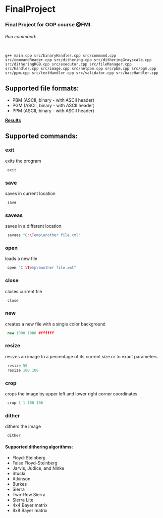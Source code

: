 # FinalProject

### Final Project for OOP course @FMI.

###### Run command:
```shell

g++ main.cpp src/binaryHandler.cpp src/command.cpp src/commandReader.cpp src/dithering.cpp src/ditheringGrayscale.cpp src/ditheringRGB.cpp src/executor.cpp src/fileManager.cpp src/handler.cpp src/image.cpp src/netpbm.cpp src/pbm.cpp src/pgm.cpp src/ppm.cpp src/textHandler.cpp src/validator.cpp src/baseHandler.cpp
```

## Supported file formats:

 - PBM (ASCII, binary - with ASCII header)
 - PGM (ASCII, binary - with ASCII header)
 - PPM (ASCII, binary - with ASCII header)

[**Results**](https://github.com/veneta13/PixMap/tree/main/images/ready)

## Supported commands: 
### exit
exits the program
 ```c++
  exit
 ```
 
 ### save 
 saves in current location
 ```c++
  save
 ```
 
  ### saveas
  saves in a different location
 ```c++
  saveas "C:\Temp\another file.xml"
 ```
 
  ### open 
  loads a new file
 ```c++
  open "C:\Temp\another file.xml"
 ```
 
  ### close 
  closes current file 
 ```c++
  close
 ```
 
  ### new
  creates a new file with a single color background
 ```c++
  new 1000 1000 #ffffff
 ```
 
  ### resize
  resizes an image to a percentage of its current size or to exact parameters
 ```c++
  resize 50
  resize 100 100
 ```
 
  ### crop 
  crops the image by upper left and lower right corner coordinates  
 ```c++
  crop 1 1 100 100
 ```
 
  ### dither
  dithers the image
 ```c++
  dither
 ```
 
 #### Supported dithering algorithms:
 - Floyd-Steinberg
 - False Floyd-Steinberg
 - Jarvis, Judice, and Ninke
 - Stucki
 - Atkinson
 - Burkes
 - Sierra
 - Two-Row Sierra
 - Sierra Lite
 - 4x4 Bayer matrix
 - 8x8 Bayer matrix 

